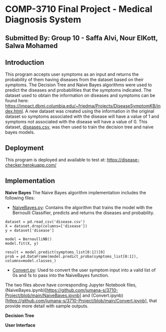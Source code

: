 # COMP-3710 Final Project - Medical Diagnosis System
## Submitted By: Group 10 - Saffa Alvi, Nour ElKott, Salwa Mohamed 

## Introduction
This program accepts user symptoms as an input and returns the probability of them having diseases from the dataset based on their symptoms.
The Decision Tree and Naive Bayes algorithms were used to predict the diseases and probabilities that the symptoms indicated.
The dataset used to obtain the information on diseases and symptoms can be found here: https://impact.dbmi.columbia.edu/~friedma/Projects/DiseaseSymptomKB/index.html.
A new dataset was created using the information in the original dataset so symptoms associated with the disease will have a value of 1 and symptoms not associated with the disease will have a value of 0. This dataset, [diseases.csv](https://github.com/jumana-s/3710-Project/blob/main/disease.csv), was then used to train the decision tree and naive bayes models.

## Deployment
This program is deployed and available to test at: https://disease-checker.herokuapp.com/

## Implementation 
**Naive Bayes**
The Naive Bayes algorithm implementation includes the following files:
- [NaiveBayes.py](https://github.com/jumana-s/3710-Project/blob/main/NaiveBayes.py): Contains the algorithm that trains the model with the Bernoulli Classifier, predicts and returns the diseases and probability.
```
dataset = pd.read_csv('disease.csv')
X = dataset.drop(columns=['disease'])
y = dataset['disease']

model = BernoulliNB()
model.fit(X, y)

result = model.predict(symptoms_list[0:1])[0]
prob = pd.DataFrame(model.predict_proba(symptoms_list[0:1]), columns=model.classes_)
```
- [Convert.py](https://github.com/jumana-s/3710-Project/blob/main/Convert.py): Used to convert the user symptom input into a valid list of 0s and 1s to pass into the NaiveBayes function.

The two files above have corresponding Jupyter Notebook files, (NaiveBayes.ipynb)[https://github.com/jumana-s/3710-Project/blob/main/NaiveBayes.ipynb] and (Convert.ipynb)[https://github.com/jumana-s/3710-Project/blob/main/Convert.ipynb], that provide more detail with sample outputs.

**Decision Tree**

**User Interface**
